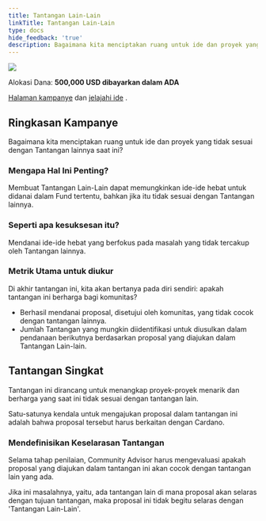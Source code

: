 ```yaml
---
title: Tantangan Lain-Lain
linkTitle: Tantangan Lain-Lain
type: docs
hide_feedback: 'true'
description: Bagaimana kita menciptakan ruang untuk ide dan proyek yang tidak sesuai dengan Tantangan lainnya saat ini?
---
```


<img src="https://cardano.ideascale.com/community-library/accounts/93/936143/Public/09-Miscellaneous-Challenge-db88cb.png" class="">

Alokasi Dana: **500,000 USD dibayarkan dalam ADA**

[Halaman kampanye](https://cardano.ideascale.com/c/idea/381326) dan [jelajahi ide](https://cardano.ideascale.com/c/campaigns/26441/stage/all/ideas/unspecified) .

## Ringkasan Kampanye

Bagaimana kita menciptakan ruang untuk ide dan proyek yang tidak sesuai dengan Tantangan lainnya saat ini?

### Mengapa Hal Ini Penting?

Membuat Tantangan Lain-Lain dapat memungkinkan ide-ide hebat untuk didanai dalam Fund tertentu, bahkan jika itu tidak sesuai dengan Tantangan lainnya.

### Seperti apa kesuksesan itu?

Mendanai ide-ide hebat yang berfokus pada masalah yang tidak tercakup oleh Tantangan lainnya.

### Metrik Utama untuk diukur

Di akhir tantangan ini, kita akan bertanya pada diri sendiri: apakah tantangan ini berharga bagi komunitas?

- Berhasil mendanai proposal, disetujui oleh komunitas, yang tidak cocok dengan tantangan lainnya.
- Jumlah Tantangan yang mungkin diidentifikasi untuk diusulkan dalam pendanaan berikutnya berdasarkan proposal yang diajukan dalam Tantangan Lain-lain.

## Tantangan Singkat

Tantangan ini dirancang untuk menangkap proyek-proyek menarik dan berharga yang saat ini tidak sesuai dengan tantangan lain.

Satu-satunya kendala untuk mengajukan proposal dalam tantangan ini adalah bahwa proposal tersebut harus berkaitan dengan Cardano.

### Mendefinisikan Keselarasan Tantangan

Selama tahap penilaian, Community Advisor harus mengevaluasi apakah proposal yang diajukan dalam tantangan ini akan cocok dengan tantangan lain yang ada.

Jika ini masalahnya, yaitu, ada tantangan lain di mana proposal akan selaras dengan tujuan tantangan, maka proposal ini tidak begitu selaras dengan 'Tantangan Lain-Lain'.
